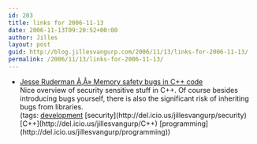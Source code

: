 ```yaml
---
id: 203
title: links for 2006-11-13
date: 2006-11-13T09:20:52+00:00
author: Jilles
layout: post
guid: http://blog.jillesvangurp.com/2006/11/13/links-for-2006-11-13/
permalink: /2006/11/13/links-for-2006-11-13/
---
```

<ul class="delicious">
	<li>
		<div class="delicious-link"><a href="http://www.squarefree.com/2006/11/01/memory-safety-bugs-in-c-code/">Jesse Ruderman Ã‚Â» Memory safety bugs in C++ code</a></div>
		<div class="delicious-extended">Nice overview of security sensitive stuff in C++. Of course besides introducing bugs yourself, there is also the significant risk of inheriting bugs from libraries.</div>
		<div class="delicious-tags">(tags: <a href="http://del.icio.us/jillesvangurp/development">development</a> [security](http://del.icio.us/jillesvangurp/security) [C++](http://del.icio.us/jillesvangurp/C++) [programming](http://del.icio.us/jillesvangurp/programming))</div>
	</li>
</ul>
